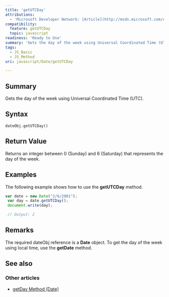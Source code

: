 ```yaml
---
title: 'getUTCDay'
attributions:
  - 'Microsoft Developer Network: [Article](http://msdn.microsoft.com/en-us/library/ie/aexkzf1c(v=vs.94).aspx)'
compatibility:
  feature: getUTCDay
  topic: javascript
readiness: 'Ready to Use'
summary: 'Gets the day of the week using Universal Coordinated Time (UTC).'
tags:
  - JS_Basic
  - JS_Method
uri: javascript/Date/getUTCDay

---
```

## Summary

Gets the day of the week using Universal Coordinated Time (UTC).

## Syntax

    dateObj.getUTCDay()

## Return Value

Returns an integer between 0 (Sunday) and 6 (Saturday) that represents the day of the week.

## Examples

The following example shows how to use the **getUTCDay** method.

``` js
var date = new Date("2/6/2001");
 var day = date.getUTCDay();
 document.write(day);

 // Output: 2
```

## Remarks

The required dateObj reference is a **Date** object. To get the day of the week using local time, use the **getDate** method.

## See also

### Other articles

-   [getDay Method (Date)](/javascript/Date/getDay)

